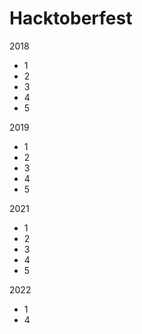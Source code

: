 # Hacktoberfest

2018
- 1
- 2
- 3
- 4
- 5

2019
- 1
- 2
- 3
- 4
- 5

2021
- 1
- 2
- 3
- 4
- 5

2022
- 1
- 4

